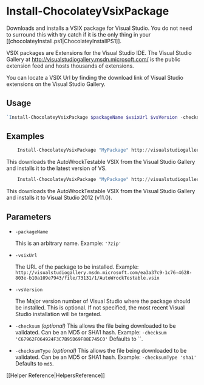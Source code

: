 # Install-ChocolateyVsixPackage

Downloads and installs a VSIX package for Visual Studio. You do not need to surround this with try catch if it is the only thing in your [[chocolateyInstall.ps1|ChocolateyInstallPS1]].

VSIX packages are Extensions for the Visual Studio IDE. The Visual Studio Gallery at http://visualstudiogallery.msdn.microsoft.com/ is the public extension feed and hosts thousands of extensions.

You can locate a VSIX Url by finding the download link of Visual Studio extensions on the Visual Studio Gallery.

## Usage

```powershell
`Install-ChocolateyVsixPackage $packageName $vsixUrl $vsVersion -checksum $checksum -checksumType $checksumType`
```

## Examples

```powershell
    Install-ChocolateyVsixPackage "MyPackage" http://visualstudiogallery.msdn.microsoft.com/ea3a37c9-1c76-4628-803e-b10a109e7943/file/73131/1/AutoWrockTestable.vsix
```

This downloads the AutoWrockTestable VSIX from the Visual Studio Gallery and installs it to the latest version of VS.

```powershell
    Install-ChocolateyVsixPackage "MyPackage" http://visualstudiogallery.msdn.microsoft.com/ea3a37c9-1c76-4628-803e-b10a109e7943/file/73131/1/AutoWrockTestable.vsix 11
```

This downloads the AutoWrockTestable VSIX from the Visual Studio Gallery and installs it to Visual Studio 2012 (v11.0).

## Parameters

* `-packageName`

    This is an arbitrary name.
    Example: `'7zip'`

* `-vsixUrl`

    The URL of the package to be installed.
    Example: `http://visualstudiogallery.msdn.microsoft.com/ea3a37c9-1c76-4628-803e-b10a109e7943/file/73131/1/AutoWrockTestable.vsix`

* `-vsVersion`
    
    The Major version number of Visual Studio where the package should be installed. This is optional. If not specified, the most recent Visual Studio installation will be targeted.

* `-checksum` _(optional)_
This allows the file being downloaded to be validated. Can be an MD5 or SHA1 hash.
Example: `-checksum 'C67962F064924F3C7B95D69F88E745C0'`
Defaults to ``.

* `-checksumType` _(optional)_
    This allows the file being downloaded to be validated. Can be an MD5 or SHA1 hash.
    Example: `-checksumType 'sha1'`
    Defaults to `md5`.

[[Helper Reference|HelpersReference]]